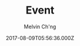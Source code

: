 ---
title: Event
github: 'https://github.com/melvinchng/event-jekyll-theme'
demo: 'https://event-jekyll-theme.github.io/'
author: Melvin Ch'ng
ssg:
  - Jekyll
cms:
  - No Cms
date: 2017-08-09T05:56:36.000Z
github_branch: master
description: Jekyll Theme package for your event
stale: true
---